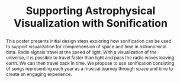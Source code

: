 ---
layout: publication
title: "Supporting Astrophysical Visualization with Sonification"
key: 2024_supporting_astrovis
type: poster

order: 2024-12

shortname: Suporting astrovis
image: 2024_supporting_astrovis.png
image_large: 2024_supporting_astrovis_large.png

authors:
- Ivar Gorenko
- Lonni Besançon
- Camilla Forsell
- ronnberg

journal-short: EuroVis
year: 2024

bibentry: inproceedings
bib:
  journal: 
  booktitle: EuroVis 2024 - Posters
  editor: Kucher, Kostiantyn and Diehl, Alexandra and Gillmann, Christina
  publisher: The Eurographics Association
  address: 
  doi: 10.2312/evp.20241091
  url:
  volume:
  number:
  pages:
  month:
  pmcid:

publisherURL: https://diglib.eg.org/items/7478b667-269f-4e48-b155-f18c6daaa32d

abstract: "<p>This poster presents initial design steps exploring how sonification can be used to support visualization for comprehension of space and time in astronomical data. Radio signals travel at the speed of light. With a visualization of the universe, it is possible to travel faster than light and pass the radio waves leaving earth. We can then travel back in time. We propose to use sonification consisting of songs representing each year as a musical journey through space and time to create an engaging experience.</p>"

---